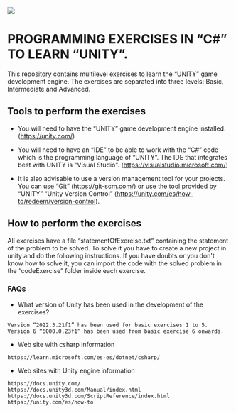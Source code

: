 <p align="left">
<img src="https://img.shields.io/badge/STATUS-IN%20DEVELOPMENT-red">
</p>

# PROGRAMMING EXERCISES IN “C#” TO LEARN “UNITY”.

This repository contains multilevel exercises to learn the “UNITY” game development engine. The exercises are separated into three levels: Basic, Intermediate and Advanced.

## Tools to perform the exercises

* You will need to have the “UNITY” game development engine installed. (https://unity.com/)

* You will need to have an “IDE” to be able to work with the “C#” code which is the programming language of “UNITY”. The IDE that integrates best with UNITY is "Visual Studio". (https://visualstudio.microsoft.com/)

* It is also advisable to use a version management tool for your projects. You can use “Git” (https://git-scm.com/) or use the tool provided by “UNITY” “Unity Version Control” (https://unity.com/es/how-to/redeem/version-control).


## How to perform the exercises

All exercises have a file “statementOfExercise.txt” containing the statement of the problem to be solved. To solve it you have to create a new project in unity and do the following instructions. If you have doubts or you don't know how to solve it, you can import the code with the solved problem in the “codeExercise” folder inside each exercise.


### FAQs

* What version of Unity has been used in the development of the exercises?

~~~
Version “2022.3.21f1” has been used for basic exercises 1 to 5. Version 6 “6000.0.23f1” has been used from basic exercise 6 onwards. 
~~~

* Web site with csharp information

~~~
https://learn.microsoft.com/es-es/dotnet/csharp/
~~~

* Web sites with Unity engine information

~~~
https://docs.unity.com/
https://docs.unity3d.com/Manual/index.html
https://docs.unity3d.com/ScriptReference/index.html
https://unity.com/es/how-to
~~~